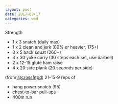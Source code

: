 ```yaml
---
layout: post
date: 2017-08-17
categories: wod
---
```


<!--
**Chris - <span></span>**
-->

Strength
- 1 x 3 snatch (daily max)
- 1 x 2 clean and jerk (80% or heavier, 175+)
- 3 x 5 back squat (260+)
- 3 x 30 yoke carry (30 steps each set, use barbell)
- 2 x 12-15 glute ham raise
- 4 x 20 side plank (20 seconds per side)

(from [@crossfitpd](http://crossfitpd.com)) 21-15-9 reps of
- hang power snatch (95)
- chest-to-bar pull-ups
- 400m run
